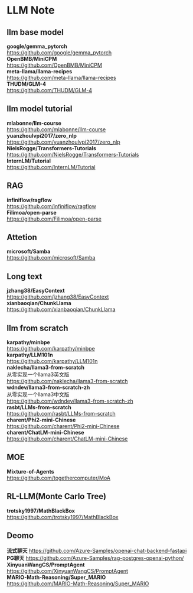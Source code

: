 # LLM Note

## llm base model 
**google/gemma_pytorch**  
https://github.com/google/gemma_pytorch  
**OpenBMB/MiniCPM**  
https://github.com/OpenBMB/MiniCPM  
**meta-llama/llama-recipes**  
https://github.com/meta-llama/llama-recipes  
**THUDM/GLM-4**  
https://github.com/THUDM/GLM-4  

## llm model tutorial
**mlabonne/llm-course**  
https://github.com/mlabonne/llm-course  
**yuanzhoulvpi2017/zero_nlp**  
https://github.com/yuanzhoulvpi2017/zero_nlp  
**NielsRogge/Transformers-Tutorials**  
https://github.com/NielsRogge/Transformers-Tutorials  
**InternLM/Tutorial**  
https://github.com/InternLM/Tutorial  

## RAG
**infiniflow/ragflow**  
https://github.com/infiniflow/ragflow  
**Filimoa/open-parse**  
https://github.com/Filimoa/open-parse  

## Attetion
**microsoft/Samba**  
https://github.com/microsoft/Samba  

## Long text
**jzhang38/EasyContext**  
https://github.com/jzhang38/EasyContext  
**xianbaoqian/ChunkLlama**  
https://github.com/xianbaoqian/ChunkLlama  



## llm from scratch
**karpathy/minbpe**  
https://github.com/karpathy/minbpe  
**karpathy/LLM101n**  
https://github.com/karpathy/LLM101n  
**naklecha/llama3-from-scratch**  
从零实现一个llama3英文版  
https://github.com/naklecha/llama3-from-scratch  
**wdndev/llama3-from-scratch-zh**  
从零实现一个llama3中文版  
https://github.com/wdndev/llama3-from-scratch-zh  
**rasbt/LLMs-from-scratch**  
https://github.com/rasbt/LLMs-from-scratch  
**charent/Phi2-mini-Chinese**  
https://github.com/charent/Phi2-mini-Chinese  
**charent/ChatLM-mini-Chinese**  
https://github.com/charent/ChatLM-mini-Chinese  

## MOE
**Mixture-of-Agents**  
https://github.com/togethercomputer/MoA  

## RL-LLM(Monte Carlo Tree)  
**trotsky1997/MathBlackBox**  
https://github.com/trotsky1997/MathBlackBox 

## Deomo
**流式聊天**
https://github.com/Azure-Samples/openai-chat-backend-fastapi
**PG聊天**
https://github.com/Azure-Samples/rag-postgres-openai-python/
**XinyuanWangCS/PromptAgent**  
https://github.com/XinyuanWangCS/PromptAgent  
**MARIO-Math-Reasoning/Super_MARIO**  
https://github.com/MARIO-Math-Reasoning/Super_MARIO  
